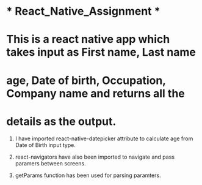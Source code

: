 # * React_Native_Assignment *

# This is a react native app which takes input as First name, Last name 
# age, Date of birth, Occupation, Company name and returns all the  
# details as the output.
  
  1. I have imported react-native-datepicker attribute to calculate age from 
     Date of Birth input type.
     
  2. react-navigators have also been imported to navigate and pass paramers
     between screens.
     
  3. getParams function has been used for parsing paramters.
